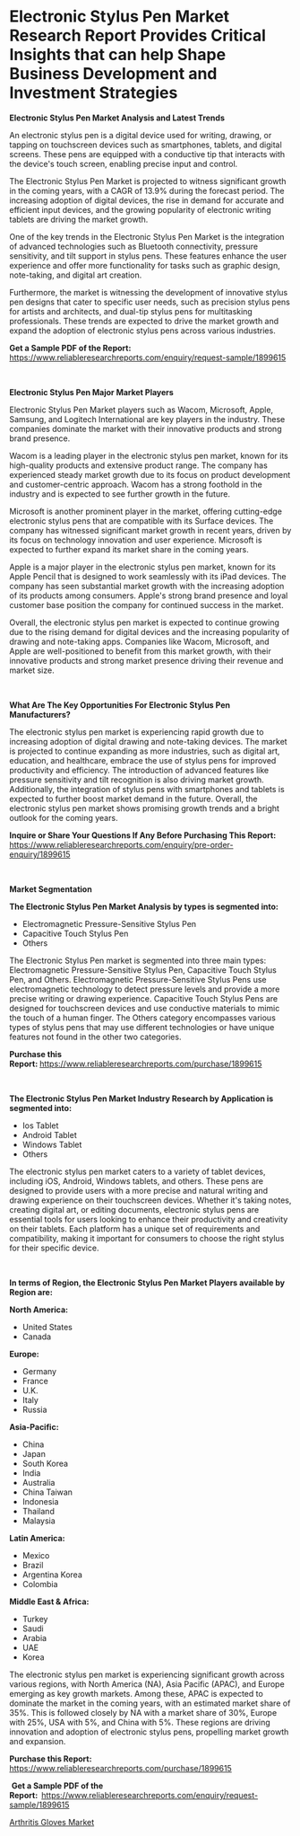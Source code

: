<p><h1>Electronic Stylus Pen Market Research Report Provides Critical Insights that can help Shape Business Development and Investment Strategies</h1></p><p><strong>Electronic Stylus Pen Market Analysis and Latest Trends</strong></p>
<p><p>An electronic stylus pen is a digital device used for writing, drawing, or tapping on touchscreen devices such as smartphones, tablets, and digital screens. These pens are equipped with a conductive tip that interacts with the device's touch screen, enabling precise input and control.</p><p>The Electronic Stylus Pen Market is projected to witness significant growth in the coming years, with a CAGR of 13.9% during the forecast period. The increasing adoption of digital devices, the rise in demand for accurate and efficient input devices, and the growing popularity of electronic writing tablets are driving the market growth.</p><p>One of the key trends in the Electronic Stylus Pen Market is the integration of advanced technologies such as Bluetooth connectivity, pressure sensitivity, and tilt support in stylus pens. These features enhance the user experience and offer more functionality for tasks such as graphic design, note-taking, and digital art creation.</p><p>Furthermore, the market is witnessing the development of innovative stylus pen designs that cater to specific user needs, such as precision stylus pens for artists and architects, and dual-tip stylus pens for multitasking professionals. These trends are expected to drive the market growth and expand the adoption of electronic stylus pens across various industries.</p></p>
<p><strong>Get a Sample PDF of the Report:&nbsp;</strong> <a href="https://www.reliableresearchreports.com/enquiry/request-sample/1899615">https://www.reliableresearchreports.com/enquiry/request-sample/1899615</a></p>
<p>&nbsp;</p>
<p><strong>Electronic Stylus Pen Major Market Players</strong></p>
<p><p>Electronic Stylus Pen Market players such as Wacom, Microsoft, Apple, Samsung, and Logitech International are key players in the industry. These companies dominate the market with their innovative products and strong brand presence.</p><p>Wacom is a leading player in the electronic stylus pen market, known for its high-quality products and extensive product range. The company has experienced steady market growth due to its focus on product development and customer-centric approach. Wacom has a strong foothold in the industry and is expected to see further growth in the future.</p><p>Microsoft is another prominent player in the market, offering cutting-edge electronic stylus pens that are compatible with its Surface devices. The company has witnessed significant market growth in recent years, driven by its focus on technology innovation and user experience. Microsoft is expected to further expand its market share in the coming years.</p><p>Apple is a major player in the electronic stylus pen market, known for its Apple Pencil that is designed to work seamlessly with its iPad devices. The company has seen substantial market growth with the increasing adoption of its products among consumers. Apple's strong brand presence and loyal customer base position the company for continued success in the market.</p><p>Overall, the electronic stylus pen market is expected to continue growing due to the rising demand for digital devices and the increasing popularity of drawing and note-taking apps. Companies like Wacom, Microsoft, and Apple are well-positioned to benefit from this market growth, with their innovative products and strong market presence driving their revenue and market size.</p></p>
<p>&nbsp;</p>
<p><strong>What Are The Key Opportunities For Electronic Stylus Pen Manufacturers?</strong></p>
<p><p>The electronic stylus pen market is experiencing rapid growth due to increasing adoption of digital drawing and note-taking devices. The market is projected to continue expanding as more industries, such as digital art, education, and healthcare, embrace the use of stylus pens for improved productivity and efficiency. The introduction of advanced features like pressure sensitivity and tilt recognition is also driving market growth. Additionally, the integration of stylus pens with smartphones and tablets is expected to further boost market demand in the future. Overall, the electronic stylus pen market shows promising growth trends and a bright outlook for the coming years.</p></p>
<p><strong>Inquire or Share Your Questions If Any Before Purchasing This Report:</strong> <a href="https://www.reliableresearchreports.com/enquiry/pre-order-enquiry/1899615">https://www.reliableresearchreports.com/enquiry/pre-order-enquiry/1899615</a></p>
<p>&nbsp;</p>
<p><strong>Market Segmentation</strong></p>
<p><strong>The Electronic Stylus Pen Market Analysis by types is segmented into:</strong></p>
<p><ul><li>Electromagnetic Pressure-Sensitive Stylus Pen</li><li>Capacitive Touch Stylus Pen</li><li>Others</li></ul></p>
<p><p>The Electronic Stylus Pen market is segmented into three main types: Electromagnetic Pressure-Sensitive Stylus Pen, Capacitive Touch Stylus Pen, and Others. Electromagnetic Pressure-Sensitive Stylus Pens use electromagnetic technology to detect pressure levels and provide a more precise writing or drawing experience. Capacitive Touch Stylus Pens are designed for touchscreen devices and use conductive materials to mimic the touch of a human finger. The Others category encompasses various types of stylus pens that may use different technologies or have unique features not found in the other two categories.</p></p>
<p><strong>Purchase this Report:&nbsp;</strong><a href="https://www.reliableresearchreports.com/purchase/1899615">https://www.reliableresearchreports.com/purchase/1899615</a></p>
<p>&nbsp;</p>
<p><strong>The Electronic Stylus Pen Market Industry Research by Application is segmented into:</strong></p>
<p><ul><li>Ios Tablet</li><li>Android Tablet</li><li>Windows Tablet</li><li>Others</li></ul></p>
<p><p>The electronic stylus pen market caters to a variety of tablet devices, including iOS, Android, Windows tablets, and others. These pens are designed to provide users with a more precise and natural writing and drawing experience on their touchscreen devices. Whether it's taking notes, creating digital art, or editing documents, electronic stylus pens are essential tools for users looking to enhance their productivity and creativity on their tablets. Each platform has a unique set of requirements and compatibility, making it important for consumers to choose the right stylus for their specific device.</p></p>
<p>&nbsp;</p>
<p><strong>In terms of Region, the Electronic Stylus Pen Market Players available by Region are:</strong></p>
<p>
    <p> <strong> North America: </strong>
        <ul>
            <li>United States</li>
            <li>Canada</li>
        </ul>
        </p> 
    <p> <strong> Europe: </strong>
        <ul>
            <li>Germany</li>
            <li>France</li>
            <li>U.K.</li>
            <li>Italy</li>
            <li>Russia</li>
        </ul>
        </p> 
    <p> <strong> Asia-Pacific: </strong>
        <ul>
            <li>China</li>
            <li>Japan</li>
            <li>South Korea</li>
            <li>India</li>
            <li>Australia</li>
            <li>China Taiwan</li>
            <li>Indonesia</li>
            <li>Thailand</li>
            <li>Malaysia</li>
        </ul>
        </p> 
    <p> <strong> Latin America: </strong>
        <ul>
            <li>Mexico</li>
            <li>Brazil</li>
            <li>Argentina Korea</li>
            <li>Colombia</li>
        </ul>
        </p> 
    <p> <strong> Middle East & Africa: </strong>
        <ul>
            <li>Turkey</li>
            <li>Saudi</li>
            <li>Arabia</li>
            <li>UAE</li>
            <li>Korea</li>
        </ul>
    </p>
    </p>
<p><p>The electronic stylus pen market is experiencing significant growth across various regions, with North America (NA), Asia Pacific (APAC), and Europe emerging as key growth markets. Among these, APAC is expected to dominate the market in the coming years, with an estimated market share of 35%. This is followed closely by NA with a market share of 30%, Europe with 25%, USA with 5%, and China with 5%. These regions are driving innovation and adoption of electronic stylus pens, propelling market growth and expansion.</p></p>
<p><strong>Purchase this Report: </strong><a href="https://www.reliableresearchreports.com/purchase/1899615">https://www.reliableresearchreports.com/purchase/1899615</a></p>
<p>&nbsp;<strong>Get a Sample PDF of the Report:&nbsp;&nbsp;</strong><a href="https://www.reliableresearchreports.com/enquiry/request-sample/1899615">https://www.reliableresearchreports.com/enquiry/request-sample/1899615</a></p>
<p><strong></strong></p>
<p><p><a href="https://github.com/lbird53714/Market-Research-Report-List-3/blob/main/arthritis-gloves-market.md">Arthritis Gloves Market</a></p></p>